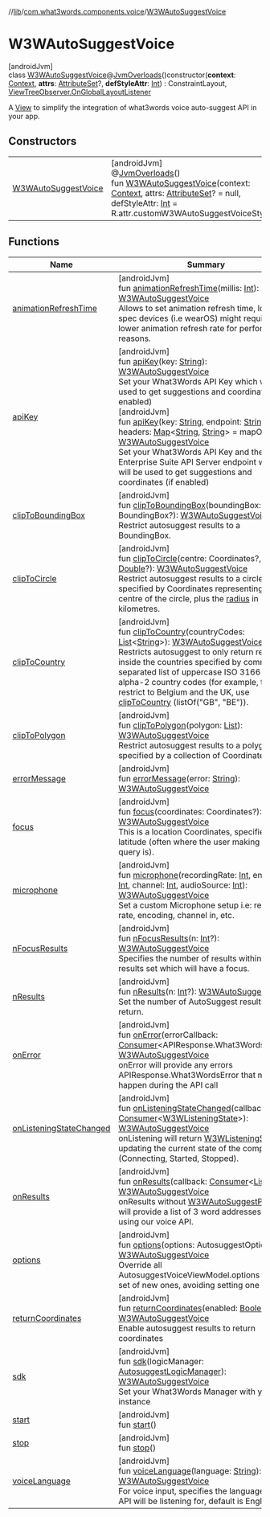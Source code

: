 //[lib](../../../index.md)/[com.what3words.components.voice](../index.md)/[W3WAutoSuggestVoice](index.md)

# W3WAutoSuggestVoice

[androidJvm]\
class [W3WAutoSuggestVoice](index.md)@[JvmOverloads](https://kotlinlang.org/api/latest/jvm/stdlib/kotlin.jvm/-jvm-overloads/index.html)()constructor(**context**: [Context](https://developer.android.com/reference/kotlin/android/content/Context.html), **attrs**: [AttributeSet](https://developer.android.com/reference/kotlin/android/util/AttributeSet.html)?, **defStyleAttr**: [Int](https://kotlinlang.org/api/latest/jvm/stdlib/kotlin/-int/index.html)) : ConstraintLayout, [ViewTreeObserver.OnGlobalLayoutListener](https://developer.android.com/reference/kotlin/android/view/ViewTreeObserver.OnGlobalLayoutListener.html)

A [View](https://developer.android.com/reference/kotlin/android/view/View.html) to simplify the integration of what3words voice auto-suggest API in your app.

## Constructors

| | |
|---|---|
| [W3WAutoSuggestVoice](-w3-w-auto-suggest-voice.md) | [androidJvm]<br>@[JvmOverloads](https://kotlinlang.org/api/latest/jvm/stdlib/kotlin.jvm/-jvm-overloads/index.html)()<br>fun [W3WAutoSuggestVoice](-w3-w-auto-suggest-voice.md)(context: [Context](https://developer.android.com/reference/kotlin/android/content/Context.html), attrs: [AttributeSet](https://developer.android.com/reference/kotlin/android/util/AttributeSet.html)? = null, defStyleAttr: [Int](https://kotlinlang.org/api/latest/jvm/stdlib/kotlin/-int/index.html) = R.attr.customW3WAutoSuggestVoiceStyle) |

## Functions

| Name | Summary |
|---|---|
| [animationRefreshTime](animation-refresh-time.md) | [androidJvm]<br>fun [animationRefreshTime](animation-refresh-time.md)(millis: [Int](https://kotlinlang.org/api/latest/jvm/stdlib/kotlin/-int/index.html)): [W3WAutoSuggestVoice](index.md)<br>Allows to set animation refresh time, lower spec devices (i.e wearOS) might require a lower animation refresh rate for performance reasons. |
| [apiKey](api-key.md) | [androidJvm]<br>fun [apiKey](api-key.md)(key: [String](https://kotlinlang.org/api/latest/jvm/stdlib/kotlin/-string/index.html)): [W3WAutoSuggestVoice](index.md)<br>Set your What3Words API Key which will be used to get suggestions and coordinates (if enabled)<br>[androidJvm]<br>fun [apiKey](api-key.md)(key: [String](https://kotlinlang.org/api/latest/jvm/stdlib/kotlin/-string/index.html), endpoint: [String](https://kotlinlang.org/api/latest/jvm/stdlib/kotlin/-string/index.html), headers: [Map](https://kotlinlang.org/api/latest/jvm/stdlib/kotlin.collections/-map/index.html)<[String](https://kotlinlang.org/api/latest/jvm/stdlib/kotlin/-string/index.html), [String](https://kotlinlang.org/api/latest/jvm/stdlib/kotlin/-string/index.html)> = mapOf()): [W3WAutoSuggestVoice](index.md)<br>Set your What3Words API Key and the Enterprise Suite API Server endpoint which will be used to get suggestions and coordinates (if enabled) |
| [clipToBoundingBox](clip-to-bounding-box.md) | [androidJvm]<br>fun [clipToBoundingBox](clip-to-bounding-box.md)(boundingBox: BoundingBox?): [W3WAutoSuggestVoice](index.md)<br>Restrict autosuggest results to a BoundingBox. |
| [clipToCircle](clip-to-circle.md) | [androidJvm]<br>fun [clipToCircle](clip-to-circle.md)(centre: Coordinates?, radius: [Double](https://kotlinlang.org/api/latest/jvm/stdlib/kotlin/-double/index.html)?): [W3WAutoSuggestVoice](index.md)<br>Restrict autosuggest results to a circle, specified by Coordinates representing the centre of the circle, plus the [radius](clip-to-circle.md) in kilometres. |
| [clipToCountry](clip-to-country.md) | [androidJvm]<br>fun [clipToCountry](clip-to-country.md)(countryCodes: [List](https://kotlinlang.org/api/latest/jvm/stdlib/kotlin.collections/-list/index.html)<[String](https://kotlinlang.org/api/latest/jvm/stdlib/kotlin/-string/index.html)>): [W3WAutoSuggestVoice](index.md)<br>Restricts autosuggest to only return results inside the countries specified by comma-separated list of uppercase ISO 3166-1 alpha-2 country codes (for example, to restrict to Belgium and the UK, use [clipToCountry](clip-to-country.md) (listOf("GB", "BE")). |
| [clipToPolygon](clip-to-polygon.md) | [androidJvm]<br>fun [clipToPolygon](clip-to-polygon.md)(polygon: [List](https://kotlinlang.org/api/latest/jvm/stdlib/kotlin.collections/-list/index.html)<Coordinates>): [W3WAutoSuggestVoice](index.md)<br>Restrict autosuggest results to a polygon, specified by a collection of Coordinates. |
| [errorMessage](error-message.md) | [androidJvm]<br>fun [errorMessage](error-message.md)(error: [String](https://kotlinlang.org/api/latest/jvm/stdlib/kotlin/-string/index.html)): [W3WAutoSuggestVoice](index.md) |
| [focus](focus.md) | [androidJvm]<br>fun [focus](focus.md)(coordinates: Coordinates?): [W3WAutoSuggestVoice](index.md)<br>This is a location Coordinates, specified as a latitude (often where the user making the query is). |
| [microphone](microphone.md) | [androidJvm]<br>fun [microphone](microphone.md)(recordingRate: [Int](https://kotlinlang.org/api/latest/jvm/stdlib/kotlin/-int/index.html), encoding: [Int](https://kotlinlang.org/api/latest/jvm/stdlib/kotlin/-int/index.html), channel: [Int](https://kotlinlang.org/api/latest/jvm/stdlib/kotlin/-int/index.html), audioSource: [Int](https://kotlinlang.org/api/latest/jvm/stdlib/kotlin/-int/index.html)): [W3WAutoSuggestVoice](index.md)<br>Set a custom Microphone setup i.e: recording rate, encoding, channel in, etc. |
| [nFocusResults](n-focus-results.md) | [androidJvm]<br>fun [nFocusResults](n-focus-results.md)(n: [Int](https://kotlinlang.org/api/latest/jvm/stdlib/kotlin/-int/index.html)?): [W3WAutoSuggestVoice](index.md)<br>Specifies the number of results within the results set which will have a focus. |
| [nResults](n-results.md) | [androidJvm]<br>fun [nResults](n-results.md)(n: [Int](https://kotlinlang.org/api/latest/jvm/stdlib/kotlin/-int/index.html)?): [W3WAutoSuggestVoice](index.md)<br>Set the number of AutoSuggest results to return. |
| [onError](on-error.md) | [androidJvm]<br>fun [onError](on-error.md)(errorCallback: [Consumer](https://developer.android.com/reference/kotlin/androidx/core/util/Consumer.html)<APIResponse.What3WordsError>): [W3WAutoSuggestVoice](index.md)<br>onError will provide any errors APIResponse.What3WordsError that might happen during the API call |
| [onListeningStateChanged](on-listening-state-changed.md) | [androidJvm]<br>fun [onListeningStateChanged](on-listening-state-changed.md)(callback: [Consumer](https://developer.android.com/reference/kotlin/androidx/core/util/Consumer.html)<[W3WListeningState](../../com.what3words.components.models/-w3-w-listening-state/index.md)>): [W3WAutoSuggestVoice](index.md)<br>onListening will return [W3WListeningState](../../com.what3words.components.models/-w3-w-listening-state/index.md) updating the current state of the component (Connecting, Started, Stopped). |
| [onResults](on-results.md) | [androidJvm]<br>fun [onResults](on-results.md)(callback: [Consumer](https://developer.android.com/reference/kotlin/androidx/core/util/Consumer.html)<[List](https://kotlinlang.org/api/latest/jvm/stdlib/kotlin.collections/-list/index.html)<SuggestionWithCoordinates>>): [W3WAutoSuggestVoice](index.md)<br>onResults without [W3WAutoSuggestPicker](../../com.what3words.components.picker/-w3-w-auto-suggest-picker/index.md) will provide a list of 3 word addresses found using our voice API. |
| [options](options.md) | [androidJvm]<br>fun [options](options.md)(options: AutosuggestOptions): [W3WAutoSuggestVoice](index.md)<br>Override all AutosuggestVoiceViewModel.options with a set of new ones, avoiding setting one by one. |
| [returnCoordinates](return-coordinates.md) | [androidJvm]<br>fun [returnCoordinates](return-coordinates.md)(enabled: [Boolean](https://kotlinlang.org/api/latest/jvm/stdlib/kotlin/-boolean/index.html)): [W3WAutoSuggestVoice](index.md)<br>Enable autosuggest results to return coordinates |
| [sdk](sdk.md) | [androidJvm]<br>fun [sdk](sdk.md)(logicManager: [AutosuggestLogicManager](../../com.what3words.components.models/-autosuggest-logic-manager/index.md)): [W3WAutoSuggestVoice](index.md)<br>Set your What3Words Manager with your SDK instance |
| [start](start.md) | [androidJvm]<br>fun [start](start.md)() |
| [stop](stop.md) | [androidJvm]<br>fun [stop](stop.md)() |
| [voiceLanguage](voice-language.md) | [androidJvm]<br>fun [voiceLanguage](voice-language.md)(language: [String](https://kotlinlang.org/api/latest/jvm/stdlib/kotlin/-string/index.html)): [W3WAutoSuggestVoice](index.md)<br>For voice input, specifies the language our API will be listening for, default is English. |
